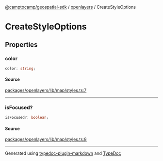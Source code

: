 [@camptocamp/geospatial-sdk](../../index.md) / [openlayers](../index.md) / CreateStyleOptions

# CreateStyleOptions

## Properties

### color

```ts
color: string;
```

#### Source

[packages/openlayers/lib/map/styles.ts:7](https://github.com/jahow/geospatial-sdk/blob/dff8168/packages/openlayers/lib/map/styles.ts#L7)

***

### isFocused?

```ts
isFocused?: boolean;
```

#### Source

[packages/openlayers/lib/map/styles.ts:8](https://github.com/jahow/geospatial-sdk/blob/dff8168/packages/openlayers/lib/map/styles.ts#L8)

***

Generated using [typedoc-plugin-markdown](https://www.npmjs.com/package/typedoc-plugin-markdown) and [TypeDoc](https://typedoc.org/)
